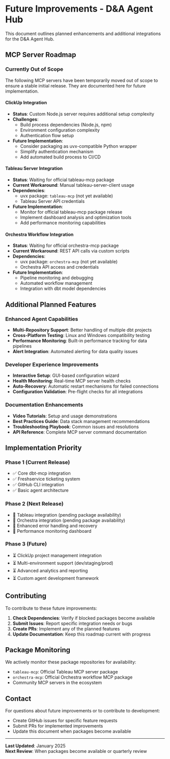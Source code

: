# Future Improvements - D&A Agent Hub

This document outlines planned enhancements and additional integrations for the D&A Agent Hub.

## MCP Server Roadmap

### Currently Out of Scope
The following MCP servers have been temporarily moved out of scope to ensure a stable initial release. They are documented here for future implementation.

#### ClickUp Integration
- **Status**: Custom Node.js server requires additional setup complexity
- **Challenges**: 
  - Build process dependencies (Node.js, npm)
  - Environment configuration complexity
  - Authentication flow setup
- **Future Implementation**:
  - Consider packaging as uvx-compatible Python wrapper
  - Simplify authentication mechanism
  - Add automated build process to CI/CD

#### Tableau Server Integration
- **Status**: Waiting for official tableau-mcp package
- **Current Workaround**: Manual tableau-server-client usage
- **Dependencies**: 
  - uvx package: `tableau-mcp` (not yet available)
  - Tableau Server API credentials
- **Future Implementation**:
  - Monitor for official tableau-mcp package release
  - Implement dashboard analysis and optimization tools
  - Add performance monitoring capabilities

#### Orchestra Workflow Integration
- **Status**: Waiting for official orchestra-mcp package  
- **Current Workaround**: REST API calls via custom scripts
- **Dependencies**:
  - uvx package: `orchestra-mcp` (not yet available)
  - Orchestra API access and credentials
- **Future Implementation**:
  - Pipeline monitoring and debugging
  - Automated workflow management
  - Integration with dbt model dependencies

## Additional Planned Features

### Enhanced Agent Capabilities
- **Multi-Repository Support**: Better handling of multiple dbt projects
- **Cross-Platform Testing**: Linux and Windows compatibility testing
- **Performance Monitoring**: Built-in performance tracking for data pipelines
- **Alert Integration**: Automated alerting for data quality issues

### Developer Experience Improvements
- **Interactive Setup**: GUI-based configuration wizard
- **Health Monitoring**: Real-time MCP server health checks
- **Auto-Recovery**: Automatic restart mechanisms for failed connections
- **Configuration Validation**: Pre-flight checks for all integrations

### Documentation Enhancements
- **Video Tutorials**: Setup and usage demonstrations
- **Best Practices Guide**: Data stack management recommendations
- **Troubleshooting Playbook**: Common issues and resolutions
- **API Reference**: Complete MCP server command documentation

## Implementation Priority

### Phase 1 (Current Release)
- ✅ Core dbt-mcp integration
- ✅ Freshservice ticketing system
- ✅ GitHub CLI integration
- ✅ Basic agent architecture

### Phase 2 (Next Release)
- 🔄 Tableau integration (pending package availability)
- 🔄 Orchestra integration (pending package availability)  
- 🔄 Enhanced error handling and recovery
- 🔄 Performance monitoring dashboard

### Phase 3 (Future)
- ⏳ ClickUp project management integration
- ⏳ Multi-environment support (dev/staging/prod)
- ⏳ Advanced analytics and reporting
- ⏳ Custom agent development framework

## Contributing

To contribute to these future improvements:

1. **Check Dependencies**: Verify if blocked packages become available
2. **Submit Issues**: Report specific integration needs or bugs
3. **Create PRs**: Implement any of the planned features
4. **Update Documentation**: Keep this roadmap current with progress

## Package Monitoring

We actively monitor these package repositories for availability:

- `tableau-mcp`: Official Tableau MCP server package
- `orchestra-mcp`: Official Orchestra workflow MCP package
- Community MCP servers in the ecosystem

## Contact

For questions about future improvements or to contribute to development:

- Create GitHub issues for specific feature requests
- Submit PRs for implemented improvements
- Update this document when packages become available

---

**Last Updated**: January 2025  
**Next Review**: When packages become available or quarterly review